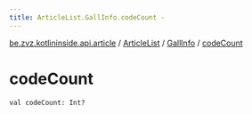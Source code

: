 ```yaml
---
title: ArticleList.GallInfo.codeCount - 
---
```


[be.zvz.kotlininside.api.article](../../index.html) / [ArticleList](../index.html) / [GallInfo](index.html) / [codeCount](./code-count.html)

# codeCount

`val codeCount: Int?`